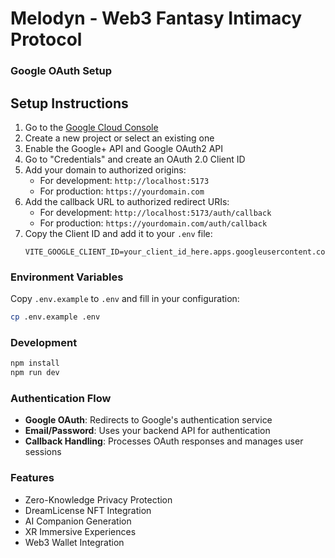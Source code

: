 # Melodyn - Web3 Fantasy Intimacy Protocol

### Google OAuth Setup
## Setup Instructions
1. Go to the [Google Cloud Console](https://console.cloud.google.com/)
2. Create a new project or select an existing one
3. Enable the Google+ API and Google OAuth2 API
4. Go to "Credentials" and create an OAuth 2.0 Client ID
5. Add your domain to authorized origins:
   - For development: `http://localhost:5173`
   - For production: `https://yourdomain.com`
6. Add the callback URL to authorized redirect URIs:
   - For development: `http://localhost:5173/auth/callback`
   - For production: `https://yourdomain.com/auth/callback`
7. Copy the Client ID and add it to your `.env` file:
   ```
   VITE_GOOGLE_CLIENT_ID=your_client_id_here.apps.googleusercontent.com
   ```
### Environment Variables
Copy `.env.example` to `.env` and fill in your configuration:
```bash
cp .env.example .env
```
### Development
```bash
npm install
npm run dev
```
### Authentication Flow
- **Google OAuth**: Redirects to Google's authentication service
- **Email/Password**: Uses your backend API for authentication
- **Callback Handling**: Processes OAuth responses and manages user sessions
### Features
- Zero-Knowledge Privacy Protection
- DreamLicense NFT Integration
- AI Companion Generation
- XR Immersive Experiences
- Web3 Wallet Integration
